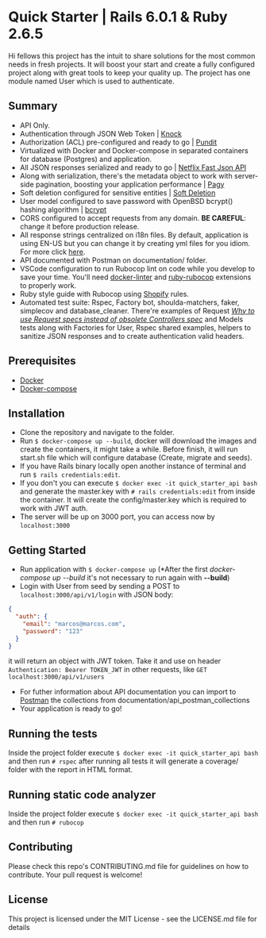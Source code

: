 # Quick Starter | Rails 6.0.1 & Ruby 2.6.5

Hi fellows this project has the intuit to share solutions for the most common needs in fresh projects. It will boost your start and create a fully configured project along with great tools to keep your quality up. The project has one module named User which is used to authenticate.

## Summary
- API Only.
- Authentication through JSON Web Token | [Knock](https://github.com/nsarno/knock)
- Authorization (ACL) pre-configured and ready to go | [Pundit](https://github.com/varvet/pundit)
- Virtualized with Docker and Docker-compose in separated containers for database (Postgres) and application.
- All JSON responses serialized and ready to go |  [Netflix Fast Json API](https://github.com/Netflix/fast_jsonapi)
- Along with serialization, there's the metadata object to work with server-side pagination, boosting your application performance | [Pagy](https://github.com/ddnexus/pagy)
- Soft deletion configured for sensitive entities | [Soft Deletion](https://github.com/grosser/soft_deletion)
- User model configured to save password with OpenBSD bcrypt() hashing algorithm | [bcrypt](https://github.com/codahale/bcrypt-ruby)
- CORS configured to accept requests from any domain. **BE CAREFUL**: change it before production release.
- All response strings centralized on i18n files. By default, application is using EN-US but you can change it by creating yml files for you idiom. For more click [here](https://guides.rubyonrails.org/i18n.html).
- API documented with Postman on documentation/ folder.
- VSCode configuration to run Rubocop lint on code while you develop to save your time. You'll need [docker-linter](https://marketplace.visualstudio.com/items?itemName=henriiik.docker-linter) and [ruby-rubocop](https://marketplace.visualstudio.com/items?itemName=misogi.ruby-rubocop) extensions to properly work.
- Ruby style guide with Rubocop using [Shopify](https://shopify.github.io/ruby-style-guide/rubocop.yml) rules.
- Automated test suite: Rspec, Factory bot, shoulda-matchers, faker, simplecov and database_cleaner. There're examples of Request *[Why to use Request specs instead of obsolete Controllers spec](http://rspec.info/blog/2016/07/rspec-3-5-has-been-released/)* and Models tests along with Factories for User, Rspec shared examples, helpers to sanitize JSON responses and to create authentication valid headers.

## Prerequisites
- [Docker](https://docs.docker.com/install/)
- [Docker-compose](https://docs.docker.com/compose/install/)

## Installation
- Clone the repository and navigate to the folder.
- Run `$ docker-compose up --build`, docker will download the images and create the containers, it might take a while. Before finish, it will run start.sh file which will configure database (Create, migrate and seeds).
- If you have Rails binary locally open another instance of terminal and run `$ rails credentials:edit`.
- If you don't you can execute `$ docker exec -it quick_starter_api bash` and generate the master.key with `# rails credentials:edit` from inside the container. It will create the config/master.key which is required to work with JWT auth.
- The server will be up on 3000 port, you can access now by `localhost:3000` 

## Getting Started
- Run application with `$ docker-compose up`
(*After the first *docker-compose up --build* it's not necessary to run again with **--build**)
- Login with User from seed by sending a POST to `localhost:3000/api/v1/login` with JSON body: 
``` JSON
{
  "auth": {
    "email": "marcos@marcos.com",
    "password": "123"
  }
}
```
it will return an object with JWT token. Take it and use on header `Authentication: Bearer TOKEN_JWT` in other requests, like `GET localhost:3000/api/v1/users`
- For futher information about API documentation you can import to [Postman](https://www.getpostman.com/downloads/) the collections from documentation/api_postman_collections 
- Your application is ready to go!

## Running the tests
Inside the project folder execute `$ docker exec -it quick_starter_api bash` and then run `# rspec` after running all tests it will generate a coverage/ folder with the report in HTML format.

## Running static code analyzer
Inside the project folder execute `$ docker exec -it quick_starter_api bash` and then run `# rubocop`

## Contributing
Please check this repo's CONTRIBUTING.md file for guidelines on how to contribute. Your pull request is welcome!

## License
This project is licensed under the MIT License - see the LICENSE.md file for details
